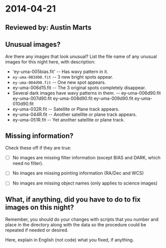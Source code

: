 # 2014-04-21

## Reviewed by:   Austin Marts

## Unusual images?

Are there any images that look unusual? List the file name of any unusual images for this night here, with description:

+ 'ey-uma-005bias.fit' -- Has wavy pattern in it.
+ `ey-uma-003d90.fit` -- 3 new bright spots appear.
+ `ey-uma-004d90.fit` -- One new spot appears.
+ ey-uma-006d15.fit -- The 3 original spots completely disappear.
+ Several dark images have wavy patterns in them. -- ey-uma-006d90.fit ey-uma-007d90.fit ey-uma-008d90.fit ey-uma-009d90.fit ey-uma-010d90.fit
+ ey-uma-032R.fit -- Satellite or Plane track appears.
+ ey-uma-044R.fit -- Another satellite or plane track appears.
+ ey-uma-051R.fit -- Yet another satellite or plane track.


## Missing information?

Check these off if they are true:

- [ ] No images are missing filter information (except BIAS and DARK, which need no filter).
- [ ] No images are missing pointing information (RA/Dec and WCS)
- [ ] No images are missing object names (only applies to science images)


## What, if anything, did you have to do to fix images on this night?

Remember, you should do your changes with scripts that you number and place in the
directory along with the data so the procedure could be repeated if needed or
desired.

Here, explain in English (not code) what you fixed, if anything.

